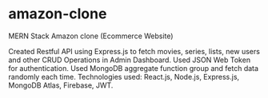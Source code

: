 # amazon-clone
MERN Stack Amazon clone (Ecommerce Website)

Created Restful API using Express.js to fetch movies, series, lists, new users and other CRUD Operations in Admin Dashboard.
Used JSON Web Token for authentication.
Used MongoDB aggregate function group and fetch data randomly each time.
Technologies used: React.js, Node.js, Express.js, MongoDB Atlas, Firebase, JWT.



